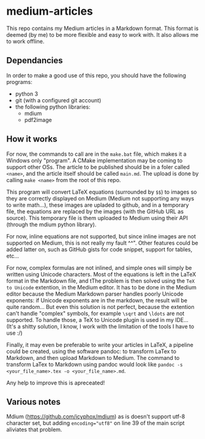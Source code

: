 # medium-articles

This repo contains my Medium articles in a Markdown format. This format is deemed
(by me) to be more flexible and easy to work with. It also allows me to work
offline. 

## Dependancies

In order to make a good use of this repo, you should have the following programs:
- python 3
- git (with a configured git account)
- the following python libraries:
	+ mdium
	+ pdf2image

## How it works

For now, the commands to call are in the `make.bat` file, which makes it a
Windows only "program". A CMake implementation may be coming to support other
OSs. The article to be published should be in a foler called `<name>`, and the
article itself should be called `main.md`. The upload is done by calling 
`make <name>` from the root of this repo.

This program will convert LaTeX equations (surrounded by `$$`) to images so they
are correctly displayed on Medium (Medium not supporting any ways to write
math...), these images are upladed to github, and in a temporary file, the
equations are replaced by the images (with the GitHub URL as source). This
temporary file is them uploaded to Medium using their API (through the mdium
python library).

For now, inline equations are not supported, but since inline images are not
supported on Medium, this is not really my fault ^^". Other features could be
added latter on, such as GitHub gists for code snippet, support for tables,
etc...

For now, complex formulas are not inlined, and simple ones will simply be
written using Unicode characters. Most of the equations is left in the LaTeX
format in the Markdown file, and tThe problem is then solved using the
`TeX to Unicode` extention, in the Medium editor. It has to be done in the Medium
editor because the Medium Markdown parser handles poorly Unicode exponents: if
Unicode exponents are in the markdown, the result will be quite random... But
even this solution is not perfect, because the extention can't handle "complex"
symbols, for example `\sqrt` and `\ldots` are not supported. To handle those, a
TeX to Unicode plugin is used in my IDE... (It's a shitty solution, I know, I
work with the limitation of the tools I have to use :/)

Finally, it may even be preferable to write your articles in LaTeX, a pipeline
could be created, using the software pandoc: to transform LaTex to Markdown, and
then upload Markdown to Medium. The command to transform LaTex to Markdown using
pandoc would look like `pandoc -s <your_file_name>.tex -o <your_file_name>.md`.

Any help to improve this is apreceated!

## Various notes

Mdium (https://github.com/icyphox/mdium) as is doesn't
support utf-8 character set, but adding `encoding="utf8"` on line 39 of the main
script aliviates that problem.